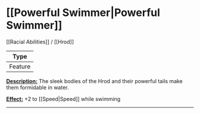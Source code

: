 # [[Powerful Swimmer|Powerful Swimmer]]
[[Racial Abilities]] / [[Hrod]]

| Type | 
| --- |
| Feature | 

<u>**Description:**</u> The sleek bodies of the Hrod and their powerful tails make them formidable in water.

<u>**Effect:**</u> +2 to [[Speed|Speed]] while swimming

---

